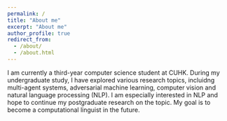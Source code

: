 ```yaml
---
permalink: /
title: "About me"
excerpt: "About me"
author_profile: true
redirect_from: 
  - /about/
  - /about.html
---
```


I am currently a third-year computer science student at CUHK. During my undergraduate study, I have explored various research topics, incluidng multi-agent systems, adversarial machine learning, computer vision and natural language processing (NLP). I am especially interested in NLP and hope to continue my postgraduate research on the topic. My goal is to become a computational linguist in the future.

